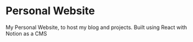 # Personal Website
 My Personal Website, to host my blog and projects. Built using React with Notion as a CMS
